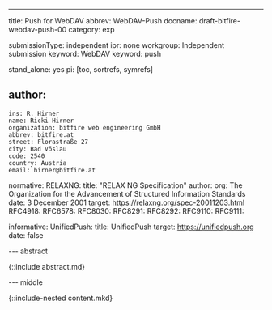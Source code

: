 ---
title: Push for WebDAV
abbrev: WebDAV-Push
docname: draft-bitfire-webdav-push-00
category: exp

submissionType: independent
ipr: none
workgroup: Independent submission
keyword: WebDAV
keyword: push

stand_alone: yes
pi: [toc, sortrefs, symrefs]

author:
 -
    ins: R. Hirner
    name: Ricki Hirner
    organization: bitfire web engineering GmbH
    abbrev: bitfire.at
    street: Florastraße 27
    city: Bad Vöslau
    code: 2540
    country: Austria
    email: hirner@bitfire.at

normative:
  RELAXNG:
    title: "RELAX NG Specification"
    author:
      org: The Organization for the Advancement of Structured Information Standards
    date:
      3 December 2001
    target: https://relaxng.org/spec-20011203.html
  RFC4918:
  RFC6578:
  RFC8030:
  RFC8291:
  RFC8292:
  RFC9110:
  RFC9111:

informative:
  UnifiedPush:
    title: UnifiedPush
    target: https://unifiedpush.org
    date: false


--- abstract

{::include abstract.md}


--- middle

{::include-nested content.mkd}
